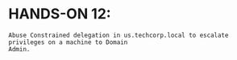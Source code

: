 # HANDS-ON 12:

```
Abuse Constrained delegation in us.techcorp.local to escalate privileges on a machine to Domain
Admin.

```
